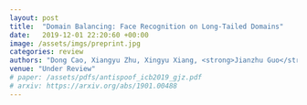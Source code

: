 ```yaml
---
layout: post
title:  "Domain Balancing: Face Recognition on Long-Tailed Domains"
date:   2019-12-01 22:20:60 +00:00
image: /assets/imgs/preprint.jpg
categories: review
authors: "Dong Cao, Xiangyu Zhu, Xingyu Xiang, <strong>Jianzhu Guo</strong>, Zhen Lei"
venue: "Under Review"
# paper: /assets/pdfs/antispoof_icb2019_gjz.pdf
# arxiv: https://arxiv.org/abs/1901.00488
---
```

